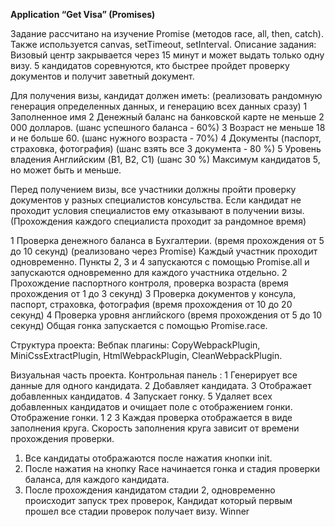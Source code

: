 **Application “Get Visa” (Promises)**

Задание рассчитано на изучение Promise (методов race, all, then, catch).
Также используется canvas, setTimeout, setInterval.
Описание задания: Визовый центр закрывается через 15 минут и может выдать
только одну визу. 5 кандидатов соревнуются, кто быстрее пройдет проверку
документов и получит заветный документ.

Для получения визы, кандидат должен иметь: (реализовать рандомную
генерация определенных данных, и генерацию всех данных сразу)
1 Заполненное имя
2 Денежный баланс на банковской карте не меньше 2 000 долларов. (шанс
успешного баланса - 60%)
3 Возраст не меньше 18 и не больше 60. (шанс нужного возраста - 70%)
4 Документы (паспорт, страховка, фотография) (шанс взять все 3 документа - 80 %)
5 Уровень владения Английским (B1, B2, C1) (шанс 30 %)
Максимум кандидатов 5, но может быть и меньше.

Перед получением визы, все участники должны пройти проверку документов
у разных специалистов консульства. Если кандидат не проходит условия
специалистов ему отказывают в получении визы. (Прохождения каждого
специалиста проходит за рандомное время)

1 Проверка денежного баланса в Бухгалтерии. (время прохождения от 5 до 10
секунд) (реализовано через Promise)
Каждый участник проходит одновременно.
Пункты 2, 3 и 4 запускаются с помощью Promise.all и запускаются одновременно
для каждого участника отдельно.
2 Прохождение паспортного контроля, проверка возраста (время прохождения от 1
до 3 секунд)
3 Проверка документов у консула, паспорт, страховка, фотография (время
прохождения от 10 до 20 секунд)
4 Проверка уровня английского (время прохождения от 5 до 10 секунд)
Общая гонка запускается с помощью Promise.race.

Структура проекта:
Вебпак плагины: CopyWebpackPlugin, MiniCssExtractPlugin, HtmlWebpackPlugin,
CleanWebpackPlugin.

Визуальная часть проекта.
Контрольная панель :
1 Генерирует все данные для одного кандидата.
2 Добавляет кандидата.
3 Отображает добавленных кандидатов.
4 Запускает гонку.
5 Удаляет всех добавленных кандидатов и очищает поле с отображением гонки.
Отображение гонки.
1 2 3
Каждая проверка отображается в виде заполнения круга. Скорость заполнения
круга зависит от времени прохождения проверки.
1. Все кандидаты отображаются после нажатия кнопки init.
2. После нажатия на кнопку Race начинается гонка и стадия проверки баланса,
для каждого кандидата.
3. После прохождения кандидатом стадии 2, одновременно происходит запуск
трех проверок,
Кандидат который первым прошел все стадии проверок получает визу. Winner
